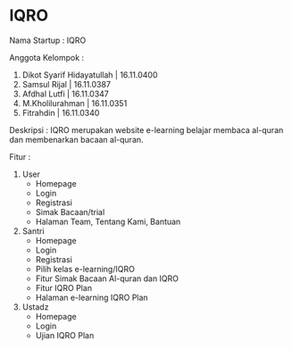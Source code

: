 # IQRO
Nama Startup : IQRO 

Anggota Kelompok :
1. Dikot Syarif Hidayatullah  | 16.11.0400
2. Samsul Rijal 			  | 16.11.0387
3. Afdhal Lutfi				  | 16.11.0347
4. M.Kholilurahman			  | 16.11.0351
5. Fitrahdin				  | 16.11.0340

Deskripsi : 
IQRO merupakan website e-learning belajar membaca al-quran dan membenarkan bacaan al-quran.

Fitur :
1. User
	- Homepage
	- Login
	- Registrasi
	- Simak Bacaan/trial
	- Halaman Team, Tentang Kami, Bantuan
2. Santri
	- Homepage
	- Login
	- Registrasi
	- Pilih kelas e-learning/IQRO
	- Fitur Simak Bacaan Al-quran dan IQRO
	- Fitur IQRO Plan
	- Halaman e-learning IQRO Plan
3. Ustadz
	- Homepage
	- Login
	- Ujian IQRO Plan
